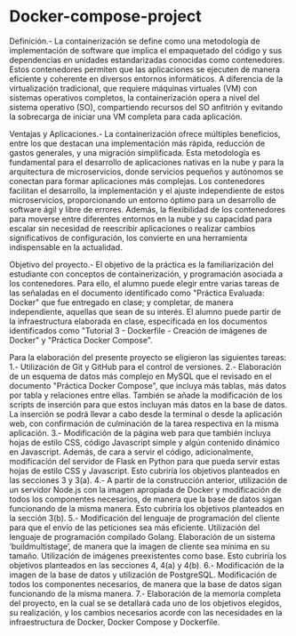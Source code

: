# Docker-compose-project
Definición.- 
La containerización se define como una metodología de implementación de software que implica el empaquetado del código y sus dependencias en unidades estandarizadas conocidas como contenedores. Estos contenedores permiten que las aplicaciones se ejecuten de manera eficiente y coherente en diversos entornos informáticos. A diferencia de la virtualización tradicional, que requiere máquinas virtuales (VM) con sistemas operativos completos, la containerización opera a nivel del sistema operativo (SO), compartiendo recursos del SO anfitrión y evitando la sobrecarga de iniciar una VM completa para cada aplicación.

Ventajas y Aplicaciones.- 
La containerización ofrece múltiples beneficios, entre los que destacan una implementación más rápida, reducción de gastos generales, y una migración simplificada. Esta metodología es fundamental para el desarrollo de aplicaciones nativas en la nube y para la arquitectura de microservicios, donde servicios pequeños y autónomos se conectan para formar aplicaciones más complejas. Los contenedores facilitan el desarrollo, la implementación y el ajuste independiente de estos microservicios, proporcionando un entorno óptimo para un desarrollo de software ágil y libre de errores.
Además, la flexibilidad de los contenedores para moverse entre diferentes entornos en la nube y su capacidad para escalar sin necesidad de reescribir aplicaciones o realizar cambios significativos de configuración, los convierte en una herramienta indispensable en la actualidad.

Objetivo del proyecto.- 
El objetivo de la práctica es la familiarización del estudiante con conceptos de containerización, y programación asociada a los contenedores. Para ello, el alumno puede elegir entre varias tareas de las señaladas en el documento identificado como "Práctica Evaluada: Docker" que fue entregado en clase; y completar, de manera independiente, aquellas que sean de su interés.
El alumno puede partir de la infraestructura elaborada en clase, especificada en los documentos identificados como "Tutorial 3 - Dockerfile - Creación de imágenes de Docker" y "Práctica Docker Compose".

Para la elaboración del presente proyecto se eligieron las siguientes tareas: 
1.- Utilización de Git y GitHub para el control de versiones.
2.- Elaboración de un esquema de datos más complejo en MySQL que el revisado en el documento "Práctica Docker Compose", que incluya más tablas, más datos por tabla y relaciones entre ellas. También se añade la modificación de los scripts de inserción para que estos incluyan más datos en la base de datos. La inserción se podrá llevar a cabo desde la terminal o desde la aplicación web, con confirmación de culminación de la tarea respectiva en la misma aplicación.
3.- Modificación de la página web para que también incluya hojas de estilo CSS, código Javascript simple y algún contenido dinámico en Javascript. Además, de cara a servir el código, adicionalmente, modificación del servidor de Flask en Python para que pueda servir estas hojas de estilo CSS y Javascript. Esto cubriría los objetivos planteados en las secciones 3 y 3(a).
4.- A partir de la construcción anterior, utilización de un servidor Node.js con la imagen apropiada de Docker y modificación de todos los componentes necesarios, de manera que la base de datos sigan funcionando de la misma manera. Esto cubriría los objetivos planteados en la sección 3(b).
5.- Modificación del lenguaje de programación del cliente para que el envío de las peticiones sea más eficiente. Utilización del lenguaje de programación compilado Golang. Elaboración de un sistema ‘buildmultistage’, de manera que la imagen de cliente sea mínima en su tamaño. Utilización de imágenes preexistentes como base. Esto cubriría los objetivos planteados en las secciones 4, 4(a) y 4(b).
6.- Modificación de la imagen de la base de datos y utilización de PostgreSQL. Modificación de todos los componentes necesarios, de manera que la base de datos sigan funcionando de la misma manera.
7.- Elaboración de la memoria completa del proyecto, en la cual se se detallará cada uno de los objetivos elegidos, su realización, y los cambios necesarios acorde con las necesidades en la infraestructura de Docker, Docker Compose y Dockerfile.
